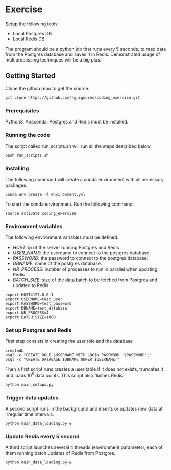 # Exercise

Setup the following tools:
- Local Postgres DB
- Local Redis DB

The program should be a python job that runs every 5 seconds, to read data from the Postgres database and saves it in 
Redis. Demonstrated usage of multiprocessing techniques will be a big plus.


## Getting Started

Clone the github repo to get the source.

```
git clone https://github.com/rguigoures/coding_exercise.git
```


### Prerequisites

Python3, Anaconda, Postgres and Redis must be installed. 

### Running the code

The script called run_scripts.sh will run all the steps described below.

```
bash run_scripts.sh
```

### Installing

The following command will create a conda environment with all necessary packages.

```
conda env create -f environment.yml
```

To start the conda environment. Run the following command:
```
source activate coding_exercise
```

### Environment variables

The following environment variables must be defined:

- _HOST_: ip of the server running Postgres and Redis
- _USER_NAME_: the username to connect to the postgres database. 
- _PASSWORD_: the password to connect to the postgres database. 
- _DBNAME_: name of the postgres database. 
- _NR_PROCESS_: number of processes to run in parallel when updating Redis
- _BATCH_SIZE_: size of the data batch to be fetched from Postgres and updated to Redis

```
export HOST=127.0.0.1
export USERNAME=test_user
export PASSWORD=test_password
export DBNAME=test_database
export NR_PROCESS=4
export BATCH_SIZE=1000
```

### Set up Postgres and Redis

First step consists in creating the user role and the database

```
createdb
psql -c "CREATE ROLE $USERNAME WITH LOGIN PASSWORD '$PASSWORD';"
psql -c "CREATE DATABASE $DBNAME OWNER $USERNAME;"
```
Then a first script runs creates a user table if it does not exists, truncates it and loads $10^5$ data points.
This script also flushes Redis

```
python main_setups.py
```

### Trigger data updates

A second script runs in the background and inserts or updates new data at irregular time intervals.

```
python main_data_loading.py &
```

### Update Redis every 5 second

A third script launches several 4 threads (environment parameter), each of them running batch updates of Redis from Postgres.

```
python main_data_loading.py &
```